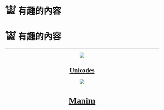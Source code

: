 # 𓀬 有趣的內容


# 𓀬 有趣的內容
---
<span style="font-family:微軟正黑體">
<center>

![](@attachment/Clipboard_2021-06-25-13-06-34.png)
## [Unicodes](https://unicodes.jessetane.com/)
</center>
<center>

![](@attachment/Clipboard_2021-06-27-01-19-08.png)
# [Manim](https://3b1b.github.io/manim/index.html)
</center>



</span>

